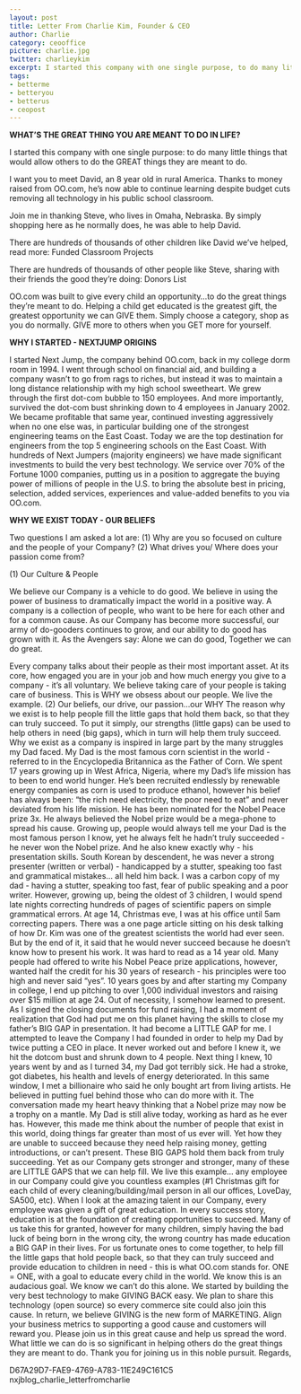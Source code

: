 ```yaml
---
layout: post
title: Letter From Charlie Kim, Founder & CEO
author: Charlie
category: ceooffice
picture: charlie.jpg
twitter: charlieykim
excerpt: I started this company with one single purpose, to do many little things that would allow others to do the GREAT things they are meant to do.
tags:
- betterme
- betteryou
- betterus
- ceopost
---
```


**WHAT’S THE GREAT THING YOU ARE MEANT TO DO IN LIFE?**

I started this company with one single purpose: to do many little things that would allow others to do the GREAT things they are meant to do.

I want you to meet David, an 8 year old in rural America. Thanks to money raised from OO.com, he’s now able to continue learning despite budget cuts removing all technology in his public school classroom.

Join me in thanking Steve, who lives in Omaha, Nebraska. By simply shopping here as he normally does, he was able to help David.

There are hundreds of thousands of other children like David we’ve helped, read more: Funded Classroom Projects

There are hundreds of thousands of other people like Steve, sharing with their friends the good they’re doing: Donors List

OO.com was built to give every child an opportunity…to do the great things they’re meant to do. Helping a child get educated is the greatest gift, the greatest opportunity we can GIVE them. Simply choose a category, shop as you do normally. GIVE more to others when you GET more for yourself.


**WHY I STARTED - NEXTJUMP ORIGINS**

I started Next Jump, the company behind OO.com, back in my college dorm room in 1994. I went through school on financial aid, and building a company wasn’t to go from rags to riches, but instead it was to maintain a long distance relationship with my high school sweetheart. We grew through the first dot-com bubble to 150 employees. And more importantly, survived the dot-com bust shrinking down to 4 employees in January 2002. We became profitable that same year, continued investing aggressively when no one else was, in particular building one of the strongest engineering teams on the East Coast. Today we are the top destination for engineers from the top 5 engineering schools on the East Coast. With hundreds of Next Jumpers (majority engineers) we have made significant investments to build the very best technology. We service over 70% of the Fortune 1000 companies, putting us in a position to aggregate the buying power of millions of people in the U.S. to bring the absolute best in pricing, selection, added services, experiences and value-added benefits to you via OO.com.


**WHY WE EXIST TODAY - OUR BELIEFS**

Two questions I am asked a lot are: (1) Why are you so focused on culture and the people of your Company? (2) What drives you/ Where does your passion come from?

(1) Our Culture & People

We believe our Company is a vehicle to do good. We believe in using the power of business to dramatically impact the world in a positive way. A company is a collection of people, who want to be here for each other and for a common cause. As our Company has become more successful, our army of do-gooders continues to grow, and our ability to do good has grown with it. As the Avengers say: Alone we can do good, Together we can do great.

Every company talks about their people as their most important asset. At its core, how engaged you are in your job and how much energy you give to a company - it’s all voluntary. We believe taking care of your people is taking care of business.
This is WHY we obsess about our people. We live the example.
(2) Our beliefs, our drive, our passion…our WHY
The reason why we exist is to help people fill the little gaps that hold them back, so that they can truly succeed. To put it simply, our strengths (little gaps) can be used to help others in need (big gaps), which in turn will help them truly succeed.
Why we exist as a company is inspired in large part by the many struggles my Dad faced. My Dad is the most famous corn scientist in the world - referred to in the Encyclopedia Britannica as the Father of Corn. We spent 17 years growing up in West Africa, Nigeria, where my Dad’s life mission has to been to end world hunger. He’s been recruited endlessly by renewable energy companies as corn is used to produce ethanol, however his belief has always been: “the rich need electricity, the poor need to eat” and never deviated from his life mission.
He has been nominated for the Nobel Peace prize 3x. He always believed the Nobel prize would be a mega-phone to spread his cause. Growing up, people would always tell me your Dad is the most famous person I know, yet he always felt he hadn’t truly succeeded - he never won the Nobel prize. And he also knew exactly why - his presentation skills. South Korean by descendent, he was never a strong presenter (written or verbal) - handicapped by a stutter, speaking too fast and grammatical mistakes… all held him back. I was a carbon copy of my dad - having a stutter, speaking too fast, fear of public speaking and a poor writer.
However, growing up, being the oldest of 3 children, I would spend late nights correcting hundreds of pages of scientific papers on simple grammatical errors. At age 14, Christmas eve, I was at his office until 5am correcting papers. There was a one page article sitting on his desk talking of how Dr. Kim was one of the greatest scientists the world had ever seen. But by the end of it, it said that he would never succeed because he doesn’t know how to present his work. It was hard to read as a 14 year old. Many people had offered to write his Nobel Peace prize applications, however, wanted half the credit for his 30 years of research - his principles were too high and never said “yes”.
10 years goes by and after starting my Company in college, I end up pitching to over 1,000 individual investors and raising over $15 million at age 24. Out of necessity, I somehow learned to present. As I signed the closing documents for fund raising, I had a moment of realization that God had put me on this planet having the skills to close my father’s BIG GAP in presentation. It had become a LITTLE GAP for me. I attempted to leave the Company I had founded in order to help my Dad by twice putting a CEO in place. It never worked out and before I knew it, we hit the dotcom bust and shrunk down to 4 people.
Next thing I knew, 10 years went by and as I turned 34, my Dad got terribly sick. He had a stroke, got diabetes, his health and levels of energy deteriorated. In this same window, I met a billionaire who said he only bought art from living artists. He believed in putting fuel behind those who can do more with it. The conversation made my heart heavy thinking that a Nobel prize may now be a trophy on a mantle. My Dad is still alive today, working as hard as he ever has.
However, this made me think about the number of people that exist in this world, doing things far greater than most of us ever will. Yet how they are unable to succeed because they need help raising money, getting introductions, or can’t present. These BIG GAPS hold them back from truly succeeding. Yet as our Company gets stronger and stronger, many of these are LITTLE GAPS that we can help fill. We live this example… any employee in our Company could give you countless examples (#1 Christmas gift for each child of every cleaning/building/mail person in all our offices, LoveDay, SA500, etc).
When I look at the amazing talent in our Company, every employee was given a gift of great education. In every success story, education is at the foundation of creating opportunities to succeed. Many of us take this for granted, however for many children, simply having the bad luck of being born in the wrong city, the wrong country has made education a BIG GAP in their lives. For us fortunate ones to come together, to help fill the little gaps that hold people back, so that they can truly succeed and provide education to children in need - this is what OO.com stands for. ONE = ONE, with a goal to educate every child in the world. We know this is an audacious goal. We know we can’t do this alone. We started by building the very best technology to make GIVING BACK easy. We plan to share this technology (open source) so every commerce site could also join this cause. In return, we believe GIVING is the new form of MARKETING. Align your business metrics to supporting a good cause and customers will reward you. Please join us in this great cause and help us spread the word.
What little we can do is so significant in helping others do the great things they are meant to do. Thank you for joining us in this noble pursuit.
Regards,






D67A29D7-FAE9-4769-A783-11E249C161C5
nxjblog_charlie_letterfromcharlie
